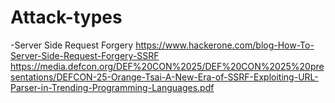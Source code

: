 # Attack-types

-Server Side Request Forgery
https://www.hackerone.com/blog-How-To-Server-Side-Request-Forgery-SSRF
https://media.defcon.org/DEF%20CON%2025/DEF%20CON%2025%20presentations/DEFCON-25-Orange-Tsai-A-New-Era-of-SSRF-Exploiting-URL-Parser-in-Trending-Programming-Languages.pdf
